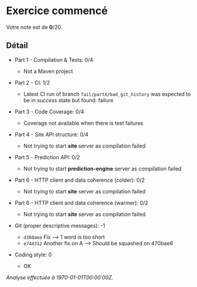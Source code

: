 # Exercice commencé
Votre note est de **0**/20.

## Détail
* Part 1 - Compilation & Tests: 0/4
    * Not a Maven project

* Part 2 - CI: 1/2
    * Latest CI run of branch `fail/partX/bad_git_history` was expected to be in *success* state but found: failure

* Part 3 - Code Coverage: 0/4
    * Coverage not available when there is test failures

* Part 4 - Site API structure: 0/4
    * Not trying to start **site** server as compilation failed

* Part 5 - Prediction API: 0/2
    * Not trying to start **prediction-engine** server as compilation failed

* Part 6 - HTTP client and data coherence (colder): 0/2
    * Not trying to start **site** server as compilation failed

* Part 6 - HTTP client and data coherence (warmer): 0/2
    * Not trying to start **site** server as compilation failed

* Git (proper descriptive messages): -1
    * `d360aea` Fix --> 1 word is too short
    * `e744312` Another fix on  A --> Should be squashed on 470bae6

* Coding style: 0
    * OK



*Analyse effectuée à 1970-01-01T00:00:00Z.*
